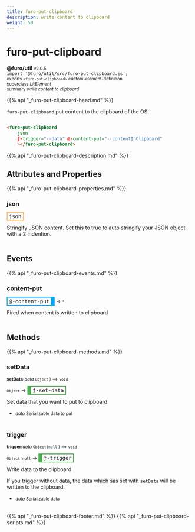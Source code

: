 ```yaml
---
title: furo-put-clipboard
description: write content to clipboard
weight: 50
---
```


# furo-put-clipboard
**@furo/util** <small>v2.0.5</small>
<br>`import '@furo/util/src/furo-put-clipboard.js';`<small>
<br>exports `<furo-put-clipboard>` custom-element-definition
<br>superclass *LitElement*</small>
<br><small>summary *write content to clipboard*</small>

{{% api "_furo-put-clipboard-head.md" %}}

`furo-put-clipboard`
 put content to the clipboard of the OS.

```html

<furo-put-clipboard
    json
    ƒ-trigger="--data" @-content-put="--contentInClipboard"
    ></furo-put-clipboard>

```

{{% api "_furo-put-clipboard-description.md" %}}


## Attributes and Properties
{{% api "_furo-put-clipboard-properties.md" %}}





### **json**

<span  style="border-width:2px; border-style: solid;border-color:  rgb(255, 182, 91);font-family:monospace; padding:2px 4px;">json</span>
</small>

Stringify JSON content. Set this to true to auto stringify your JSON object with a 2 indention.
<br><br>
## Events
{{% api "_furo-put-clipboard-events.md" %}}

### **content-put**
<span  style="border-width:2px 10px 2px 2px; border-style: solid;border-color:  rgb(2, 168, 244);font-family:monospace; padding:2px 4px;">@-content-put</span>
→ <small>`*`</small>

Fired when content is written to clipboard
<br><br>

## Methods
{{% api "_furo-put-clipboard-methods.md" %}}


### **setData**
<small>**setData**(*data* `Object` ) ⟹ `void`</small>

<small>`Object` </small> →
<span  style="border-width:2px 2px 2px 10px; border-style: solid;border-color:  rgb(76, 175, 80);font-family:monospace; padding:2px 4px;">ƒ-set-data</span>

Set data that you want to put to clipboard.

- <small>*data* Serializable data to put</small>
<br><br>

### **trigger**
<small>**trigger**(*data* `Object|null` ) ⟹ `void`</small>

<small>`Object|null` </small> →
<span  style="border-width:2px 2px 2px 10px; border-style: solid;border-color:  rgb(76, 175, 80);font-family:monospace; padding:2px 4px;">ƒ-trigger</span>

Write data to the clipboard

If you trigger without data, the data which sas set with `setData` will be written to the clipboard.

- <small>*data* Serializable data</small>
<br><br>





{{% api "_furo-put-clipboard-footer.md" %}}
{{% api "_furo-put-clipboard-scripts.md" %}}
